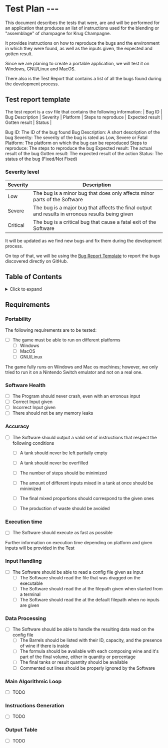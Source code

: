 # Test Plan --- 

This document describes the tests that were, are and will be performed for an application that produces an list of instructions used for the blending or "assemblage" of champagne for Krug Champagne.

It provides instructions on how to reproduce the bugs and the environment in which they were found, as well as the inputs given, the expected and gotten result.

Since we are planing to create a portable application, we will test it on Windows, GNU/Linux and MacOS.

There also is the Test Report that contains a list of all the bugs found during the development process.

## Test report template

The test report is a csv file that contains the following information:
| Bug ID | Bug Description | Severity | Platform | Steps to reproduce | Expected result | Gotten result | Status |

Bug ID: The ID of the bug found
Bug Description: A short description of the bug
Severity: The severity of the bug is rated as Low, Severe or Fatal
Platform: The platform on which the bug can be reproduced
Steps to reproduce: The steps to reproduce the bug
Expected result: The actual result of the bug
Gotten result: The expected result of the action
Status: The status of the bug (Fixed/Not Fixed)

### Severity level

| Severity | Description |
| --- | --- |
| Low | The bug is a minor bug that does only affects minor parts of the Software  |
| Severe | The bug is a major bug that affects the final output and results in erronous results being given |
| Critical | The bug is a critical bug that cause a fatal exit of the Software |

It will be updated as we find new bugs and fix them during the development process.

On top of that, we will be using the [Bug Report Template](Bug%20Report%20Template.md) to report the bugs discovered directly on GitHub.


## Table of Contents

<details>
<summary>
Click to expand
</summary>

- [Test Plan ---](#test-plan----)
  - [Test report template](#test-report-template)
    - [Severity level](#severity-level)
  - [Table of Contents](#table-of-contents)
  - [Requirements](#requirements)
    - [Portability](#portability)
    - [Software Health](#software-health)
    - [Accuracy](#accuracy)
    - [Execution time](#execution-time)
    - [Input Handling](#input-handling)
    - [Data Processing](#data-processing)
    - [Main Algorithmic Loop](#main-algorithmic-loop)
    - [Instructions Generation](#instructions-generation)
    - [Output Table](#output-table)
</details>

## Requirements

### Portability

The following requirements are to be tested:

- [ ] The game must be able to run on different platforms
  - [ ] Windows
  - [ ] MacOS
  - [ ] GNU/Linux

The game fully runs on Windows and Mac os machines; however, we only tried to run it on a Nintendo Switch emulator and not on a real one.

### Software Health

- [ ] The Program should never crash, even with an erronous input
 - [ ] Correct Input given
 - [ ] Incorrect Input given
- [ ] There should not be any memory leaks

### Accuracy

- [ ] The Software should output a valid set of instructions that respect the following conditions
  - [ ] A tank should never be left partially empty
  - [ ] A tank should never be overfilled
  - [ ] The number of steps should be minimized
  - [ ] The amount of different inputs mixed in a tank at once should be minimized
  - [ ] The final mixed proportions should correspond to the given ones
  - [ ] The production of waste should be avoided


### Execution time 

- [ ] The Software should execute as fast as possible

Further information on execution time depending on platform and given inputs will be provided in the Test

### Input Handling

- [ ] The Software should be able to read a config file given as input
    - [ ] The Software should read the file that was dragged on the executable
    - [ ] The Software should read the at the filepath given when started from a terminal
    - [ ] The Software should read the at the default filepath when no inputs are given

### Data Processing

- [ ] The Software should be able to handle the resulting data read on the config file
    - [ ] The Barrels should be listed with their ID, capacity, and the presence of wine if there is inside
    - [ ] The formula should be available with each composing wine and it's part of the final volume, either in quantity or percentage
    - [ ] The final tanks or result quantity should be available
    - [ ] Commented out lines should be properly ignored by the Software

### Main Algorithmic Loop

- [ ] TODO

### Instructions Generation

- [ ] TODO

### Output Table

- [ ] TODO
